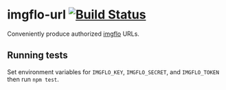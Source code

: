 # imgflo-url [![Build Status](https://travis-ci.org/the-grid/imgflo-url.svg)](https://travis-ci.org/the-grid/imgflo-url)

Conveniently produce authorized [imgflo](https://github.com/jonnor/imgflo) URLs.

## Running tests
Set environment variables for `IMGFLO_KEY`, `IMGFLO_SECRET`, and `IMGFLO_TOKEN` then run `npm test`.
